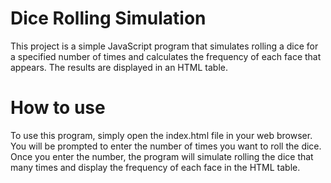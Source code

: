 # Dice Rolling Simulation

This project is a simple JavaScript program that simulates rolling a dice for a specified number of times and calculates the frequency of each face that appears. The results are displayed in an HTML table.

# How to use

To use this program, simply open the index.html file in your web browser. You will be prompted to enter the number of times you want to roll the dice. Once you enter the number, the program will simulate rolling the dice that many times and display the frequency of each face in the HTML table.

